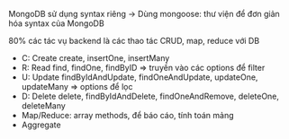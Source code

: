 MongoDB sử dụng syntax riêng -> Dùng mongoose: thư viện để đơn giản hóa syntax của MongoDB

80% các tác vụ backend là các thao tác CRUD, map, reduce với DB
- C: Create
create, insertOne, insertMany
- R: Read
find, findOne, findByID => truyền vào các options để filter
- U: Update
findByIdAndUpdate, findOneAndUpdate, updateOne, updateMany => options để lọc
- D: Delete
delete, findByIdAndDelete, findOneAndRemove, deleteOne, deleteMany
- Map/Reduce: array methods, để báo cáo, tính toán mảng
- Aggregate
